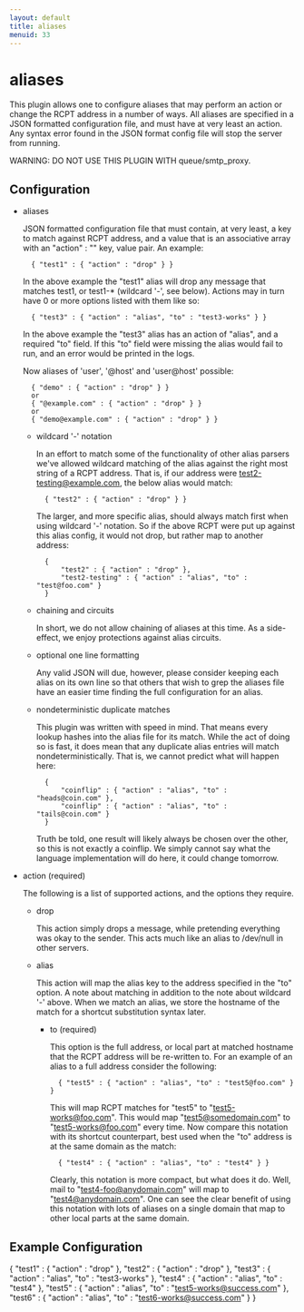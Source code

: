```yaml
---
layout: default
title: aliases
menuid: 33
---
```

aliases
=======

This plugin allows one to configure aliases that may perform an action or
change the RCPT address in a number of ways.  All aliases are specified in
a JSON formatted configuration file, and must have at very least an action.
Any syntax error found in the JSON format config file will stop the server
from running.

WARNING: DO NOT USE THIS PLUGIN WITH queue/smtp\_proxy.

Configuration
-------------

* aliases

    JSON formatted configuration file that must contain, at very least, a key
    to match against RCPT address, and a value that is an associative array
    with an "action" : "<action>" key, value pair.  An example:

        { "test1" : { "action" : "drop" } } 

    In the above example the "test1" alias will drop any message that matches
    test1, or test1-* (wildcard '-', see below).  Actions may in turn have 0 or
    more options listed with them like so:

        { "test3" : { "action" : "alias", "to" : "test3-works" } }

    In the above example the "test3" alias has an action of "alias", and
    a required "to" field.  If this "to" field were missing the alias would
    fail to run, and an error would be printed in the logs.
    
    Now aliases of 'user', '@host' and 'user@host' possible:
    
        { "demo" : { "action" : "drop" } }
        or
        { "@example.com" : { "action" : "drop" } } 
        or
        { "demo@example.com" : { "action" : "drop" } } 

    * wildcard '-' notation

        In an effort to match some of the functionality of other alias parsers
        we've allowed wildcard matching of the alias against the right most
        string of a RCPT address.  That is, if our address were
        test2-testing@example.com, the below alias would match:

            { "test2" : { "action" : "drop" } }

        The larger, and more specific alias, should always match first when
        using wildcard '-' notation.  So if the above RCPT were put up against
        this alias config, it would not drop, but rather map to another
        address:

            {
                "test2" : { "action" : "drop" },
                "test2-testing" : { "action" : "alias", "to" : "test@foo.com" }
            }

    * chaining and circuits

        In short, we do not allow chaining of aliases at this time.  As a
        side-effect, we enjoy protections against alias circuits.

    * optional one line formatting

        Any valid JSON will due, however, please consider keeping each alias
        on its own line so that others that wish to grep the aliases file
        have an easier time finding the full configuration for an alias.

    * nondeterministic duplicate matches

        This plugin was written with speed in mind.  That means every lookup
        hashes into the alias file for its match.  While the act of doing so
        is fast, it does mean that any duplicate alias entries will match
        nondeterministically.  That is, we cannot predict what will happen
        here:

            {
                "coinflip" : { "action" : "alias", "to" : "heads@coin.com" },
                "coinflip" : { "action" : "alias", "to" : "tails@coin.com" }
            }

        Truth be told, one result will likely always be chosen over the other,
        so this is not exactly a coinflip.  We simply cannot say what the
        language implementation will do here, it could change tomorrow.

* action (required)

    The following is a list of supported actions, and the options they require.

    * drop

        This action simply drops a message, while pretending everything was
        okay to the sender.  This acts much like an alias to /dev/null in
        other servers.

    * alias

        This action will map the alias key to the address specified in the
        "to" option.  A note about matching in addition to the note
        about wildcard '-' above.  When we match an alias, we store the
        hostname of the match for a shortcut substitution syntax later. 

        * to (required)

            This option is the full address, or local part at matched hostname
            that the RCPT address will be re-written to.  For an example of
            an alias to a full address consider the following: 

                { "test5" : { "action" : "alias", "to" : "test5@foo.com" } }

            This will map RCPT matches for "test5" to "test5-works@foo.com".
            This would map "test5@somedomain.com" to "test5-works@foo.com"
            every time.  Now compare this notation with its shortcut
            counterpart, best used when the "to" address is at the same
            domain as the match:

                { "test4" : { "action" : "alias", "to" : "test4" } }

            Clearly, this notation is more compact, but what does it do.  Well,
            mail to "test4-foo@anydomain.com" will map to "test4@anydomain.com".
            One can see the clear benefit of using this notation with lots of
            aliases on a single domain that map to other local parts at the
            same domain.

Example Configuration
---------------------
{
    "test1" : { "action" : "drop" },
    "test2" : { "action" : "drop" },
    "test3" : { "action" : "alias", "to" : "test3-works" },
    "test4" : { "action" : "alias", "to" : "test4" },
    "test5" : { "action" : "alias", "to" : "test5-works@success.com" },
    "test6" : { "action" : "alias", "to" : "test6-works@success.com" }
}


